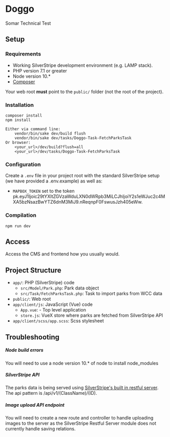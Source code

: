 # Doggo

Somar Technical Test

## Setup

### Requirements

- Working SilverStripe development environment (e.g. LAMP stack).
- PHP version 7.1 or greater
- Node version 10.* 
- [Composer](https://getcomposer.org/doc/00-intro.md)

Your web root **must** point to the `public/` folder (not the root of the project). 

### Installation

```
composer install
npm install

Either via command line:
    vendor/bin/sake dev/build flush
    vendor/bin/sake dev/tasks/Doggo-Task-FetchParksTask
Or browser:
    <your_url>/dev/build?flush=all
    <your_url>/dev/tasks/Doggo-Task-FetchParksTask

```

### Configuration

Create a `.env` file in your project root with the standard SilverStripe setup (we have provided a .env.example) as well as:

- `MAPBOX_TOKEN` set to the token pk.eyJ1Ijoic29tYXItZGVzaWduLXN0dWRpb3MiLCJhIjoiY2s1eWJuc2c4MXA5bzNsazBwYTZ6dnM3MiJ9.nReqnpF0FswusJzh405eWw.

### Compilation

```
npm run dev
```

## Access

Access the CMS and frontend how you usually would.

## Project Structure

*  `app/`: PHP (SilverStripe) code
   * `src/Model/Park.php`: Park data object
   * `src/Task/FetchParksTask.php`: Task to import parks from WCC data
* `public/`: Web root
* `app/client/js`: JavaScript (Vue) code
  * `App.vue`: - Top level application
  * `store.js`: VueX store where parks are fetched from SilverStripe API
* `app/client/scss/app.scss`: Scss stylesheet

## Troubleshooting
##### Node build errors
You will need to use a node version 10.* of node to install node_modules
##### SilverStripe API
The parks data is being served using [SilverStripe's built in restful server](https://github.com/silverstripe/silverstripe-restfulserver). The api pattern is /api/v1/(ClassName)/(ID).
##### Image upload API endpoint
You will need to create a new route and controller to handle uploading images to the server as the SilverStripe Restful Server module does not currently handle saving relations.  